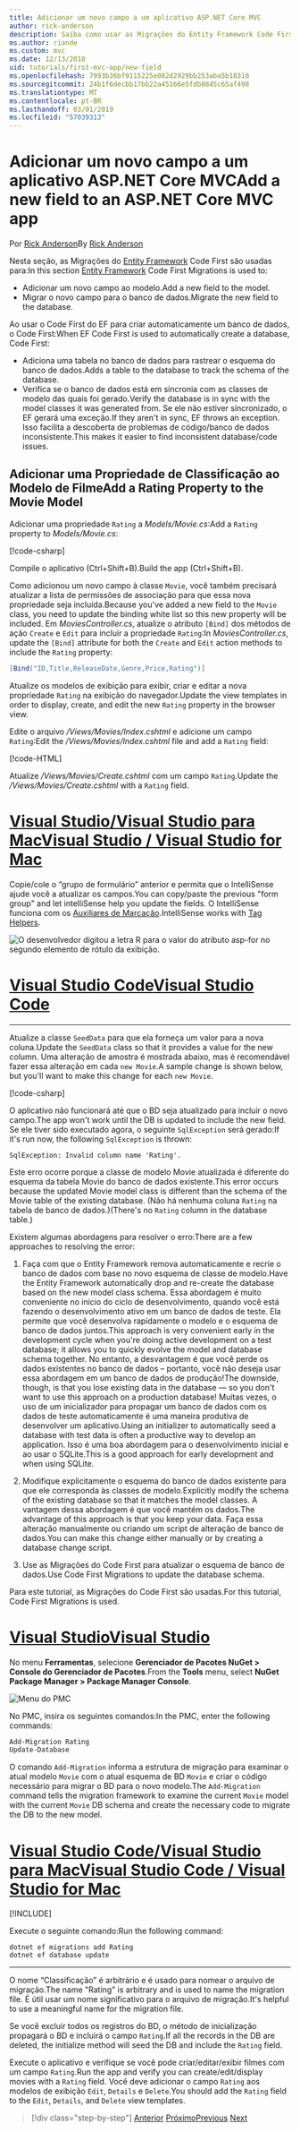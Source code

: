 ```yaml
---
title: Adicionar um novo campo a um aplicativo ASP.NET Core MVC
author: rick-anderson
description: Saiba como usar as Migrações do Entity Framework Code First para adicionar um novo campo a um modelo e migrar essa alteração para um banco de dados.
ms.author: riande
ms.custom: mvc
ms.date: 12/13/2018
uid: tutorials/first-mvc-app/new-field
ms.openlocfilehash: 7993b36bf9115225e082d2929bb253aba5b18310
ms.sourcegitcommit: 24b1f6decbb17bb22a45166e5fdb0845c65af498
ms.translationtype: MT
ms.contentlocale: pt-BR
ms.lasthandoff: 03/01/2019
ms.locfileid: "57039313"
---
```

# <a name="add-a-new-field-to-an-aspnet-core-mvc-app"></a><span data-ttu-id="77182-103">Adicionar um novo campo a um aplicativo ASP.NET Core MVC</span><span class="sxs-lookup"><span data-stu-id="77182-103">Add a new field to an ASP.NET Core MVC app</span></span>

<span data-ttu-id="77182-104">Por [Rick Anderson](https://twitter.com/RickAndMSFT)</span><span class="sxs-lookup"><span data-stu-id="77182-104">By [Rick Anderson](https://twitter.com/RickAndMSFT)</span></span>

<span data-ttu-id="77182-105">Nesta seção, as Migrações do [Entity Framework](/ef/core/get-started/aspnetcore/new-db) Code First são usadas para:</span><span class="sxs-lookup"><span data-stu-id="77182-105">In this section [Entity Framework](/ef/core/get-started/aspnetcore/new-db) Code First Migrations is used to:</span></span>

* <span data-ttu-id="77182-106">Adicionar um novo campo ao modelo.</span><span class="sxs-lookup"><span data-stu-id="77182-106">Add a new field to the model.</span></span>
* <span data-ttu-id="77182-107">Migrar o novo campo para o banco de dados.</span><span class="sxs-lookup"><span data-stu-id="77182-107">Migrate the new field to the database.</span></span>

<span data-ttu-id="77182-108">Ao usar o Code First do EF para criar automaticamente um banco de dados, o Code First:</span><span class="sxs-lookup"><span data-stu-id="77182-108">When EF Code First is used to automatically create a database, Code First:</span></span>

* <span data-ttu-id="77182-109">Adiciona uma tabela no banco de dados para rastrear o esquema do banco de dados.</span><span class="sxs-lookup"><span data-stu-id="77182-109">Adds a table to the database to  track the schema of the database.</span></span>
* <span data-ttu-id="77182-110">Verifica se o banco de dados está em sincronia com as classes de modelo das quais foi gerado.</span><span class="sxs-lookup"><span data-stu-id="77182-110">Verify the database is in sync with the model classes it was generated from.</span></span> <span data-ttu-id="77182-111">Se ele não estiver sincronizado, o EF gerará uma exceção.</span><span class="sxs-lookup"><span data-stu-id="77182-111">If they aren't in sync, EF throws an exception.</span></span> <span data-ttu-id="77182-112">Isso facilita a descoberta de problemas de código/banco de dados inconsistente.</span><span class="sxs-lookup"><span data-stu-id="77182-112">This makes it easier to find inconsistent database/code issues.</span></span>

## <a name="add-a-rating-property-to-the-movie-model"></a><span data-ttu-id="77182-113">Adicionar uma Propriedade de Classificação ao Modelo de Filme</span><span class="sxs-lookup"><span data-stu-id="77182-113">Add a Rating Property to the Movie Model</span></span>

<span data-ttu-id="77182-114">Adicionar uma propriedade `Rating` a *Models/Movie.cs*:</span><span class="sxs-lookup"><span data-stu-id="77182-114">Add a `Rating` property to *Models/Movie.cs*:</span></span>

[!code-csharp[](~/tutorials/first-mvc-app/start-mvc/sample/MvcMovie22/Models/MovieDateRating.cs?highlight=13&name=snippet)]

<span data-ttu-id="77182-115">Compile o aplicativo (Ctrl+Shift+B).</span><span class="sxs-lookup"><span data-stu-id="77182-115">Build the app (Ctrl+Shift+B).</span></span>

<span data-ttu-id="77182-116">Como adicionou um novo campo à classe `Movie`, você também precisará atualizar a lista de permissões de associação para que essa nova propriedade seja incluída.</span><span class="sxs-lookup"><span data-stu-id="77182-116">Because you've added a new field to the `Movie` class, you need to update the binding white list so this new property will be included.</span></span> <span data-ttu-id="77182-117">Em *MoviesController.cs*, atualize o atributo `[Bind]` dos métodos de ação `Create` e `Edit` para incluir a propriedade `Rating`:</span><span class="sxs-lookup"><span data-stu-id="77182-117">In *MoviesController.cs*, update the `[Bind]` attribute for both the `Create` and `Edit` action methods to include the `Rating` property:</span></span>

```csharp
[Bind("ID,Title,ReleaseDate,Genre,Price,Rating")]
   ```

<span data-ttu-id="77182-118">Atualize os modelos de exibição para exibir, criar e editar a nova propriedade `Rating` na exibição do navegador.</span><span class="sxs-lookup"><span data-stu-id="77182-118">Update the view templates in order to display, create, and edit the new `Rating` property in the browser view.</span></span>

<span data-ttu-id="77182-119">Edite o arquivo */Views/Movies/Index.cshtml* e adicione um campo `Rating`:</span><span class="sxs-lookup"><span data-stu-id="77182-119">Edit the */Views/Movies/Index.cshtml* file and add a `Rating` field:</span></span>

[!code-HTML[](~/tutorials/first-mvc-app/start-mvc/sample/MvcMovie22/Views/Movies/IndexGenreRating.cshtml?highlight=16,38&range=24-64)]

<span data-ttu-id="77182-120">Atualize */Views/Movies/Create.cshtml* com um campo `Rating`.</span><span class="sxs-lookup"><span data-stu-id="77182-120">Update the */Views/Movies/Create.cshtml* with a `Rating` field.</span></span>

<!-- VS -------------------------->
# <a name="visual-studio--visual-studio-for-mactabvisual-studiovisual-studio-mac"></a>[<span data-ttu-id="77182-121">Visual Studio/Visual Studio para Mac</span><span class="sxs-lookup"><span data-stu-id="77182-121">Visual Studio / Visual Studio for Mac</span></span>](#tab/visual-studio+visual-studio-mac)

<span data-ttu-id="77182-122">Copie/cole o “grupo de formulário” anterior e permita que o IntelliSense ajude você a atualizar os campos.</span><span class="sxs-lookup"><span data-stu-id="77182-122">You can copy/paste the previous "form group" and let intelliSense help you update the fields.</span></span> <span data-ttu-id="77182-123">O IntelliSense funciona com os [Auxiliares de Marcação](xref:mvc/views/tag-helpers/intro).</span><span class="sxs-lookup"><span data-stu-id="77182-123">IntelliSense works with [Tag Helpers](xref:mvc/views/tag-helpers/intro).</span></span>

![O desenvolvedor digitou a letra R para o valor do atributo asp-for no segundo elemento de rótulo da exibição.](new-field/_static/cr.png)

<!-- Code -------------------------->
# <a name="visual-studio-codetabvisual-studio-code"></a>[<span data-ttu-id="77182-127">Visual Studio Code</span><span class="sxs-lookup"><span data-stu-id="77182-127">Visual Studio Code</span></span>](#tab/visual-studio-code)
<!-- This tab intentionally left blank. -->
---  
<!-- End of VS tabs -->

<span data-ttu-id="77182-128">Atualize a classe `SeedData` para que ela forneça um valor para a nova coluna.</span><span class="sxs-lookup"><span data-stu-id="77182-128">Update the `SeedData` class so that it provides a value for the new column.</span></span> <span data-ttu-id="77182-129">Uma alteração de amostra é mostrada abaixo, mas é recomendável fazer essa alteração em cada `new Movie`.</span><span class="sxs-lookup"><span data-stu-id="77182-129">A sample change is shown below, but you'll want to make this change for each `new Movie`.</span></span>

[!code-csharp[](start-mvc/sample/MvcMovie/Models/SeedDataRating.cs?name=snippet1&highlight=6)]

<span data-ttu-id="77182-130">O aplicativo não funcionará até que o BD seja atualizado para incluir o novo campo.</span><span class="sxs-lookup"><span data-stu-id="77182-130">The app won't work until the DB is updated to include the new field.</span></span> <span data-ttu-id="77182-131">Se ele tiver sido executado agora, o seguinte `SqlException` será gerado:</span><span class="sxs-lookup"><span data-stu-id="77182-131">If it's run now, the following `SqlException` is thrown:</span></span>

`SqlException: Invalid column name 'Rating'.`

<span data-ttu-id="77182-132">Este erro ocorre porque a classe de modelo Movie atualizada é diferente do esquema da tabela Movie do banco de dados existente.</span><span class="sxs-lookup"><span data-stu-id="77182-132">This error occurs because the updated Movie model class is different than the schema of the Movie table of the existing database.</span></span> <span data-ttu-id="77182-133">(Não há nenhuma coluna `Rating` na tabela de banco de dados.)</span><span class="sxs-lookup"><span data-stu-id="77182-133">(There's no `Rating` column in the database table.)</span></span>

<span data-ttu-id="77182-134">Existem algumas abordagens para resolver o erro:</span><span class="sxs-lookup"><span data-stu-id="77182-134">There are a few approaches to resolving the error:</span></span>

1. <span data-ttu-id="77182-135">Faça com que o Entity Framework remova automaticamente e recrie o banco de dados com base no novo esquema de classe de modelo.</span><span class="sxs-lookup"><span data-stu-id="77182-135">Have the Entity Framework automatically drop and re-create the database based on the new model class schema.</span></span> <span data-ttu-id="77182-136">Essa abordagem é muito conveniente no início do ciclo de desenvolvimento, quando você está fazendo o desenvolvimento ativo em um banco de dados de teste. Ela permite que você desenvolva rapidamente o modelo e o esquema de banco de dados juntos.</span><span class="sxs-lookup"><span data-stu-id="77182-136">This approach is very convenient early in the development cycle when you're doing active development on a test database; it allows you to quickly evolve the model and database schema together.</span></span> <span data-ttu-id="77182-137">No entanto, a desvantagem é que você perde os dados existentes no banco de dados – portanto, você não deseja usar essa abordagem em um banco de dados de produção!</span><span class="sxs-lookup"><span data-stu-id="77182-137">The downside, though, is that you lose existing data in the database — so you don't want to use this approach on a production database!</span></span> <span data-ttu-id="77182-138">Muitas vezes, o uso de um inicializador para propagar um banco de dados com os dados de teste automaticamente é uma maneira produtiva de desenvolver um aplicativo.</span><span class="sxs-lookup"><span data-stu-id="77182-138">Using an initializer to automatically seed a database with test data is often a productive way to develop an application.</span></span> <span data-ttu-id="77182-139">Isso é uma boa abordagem para o desenvolvimento inicial e ao usar o SQLite.</span><span class="sxs-lookup"><span data-stu-id="77182-139">This is a good approach for early development and when using SQLite.</span></span>

2. <span data-ttu-id="77182-140">Modifique explicitamente o esquema do banco de dados existente para que ele corresponda às classes de modelo.</span><span class="sxs-lookup"><span data-stu-id="77182-140">Explicitly modify the schema of the existing database so that it matches the model classes.</span></span> <span data-ttu-id="77182-141">A vantagem dessa abordagem é que você mantém os dados.</span><span class="sxs-lookup"><span data-stu-id="77182-141">The advantage of this approach is that you keep your data.</span></span> <span data-ttu-id="77182-142">Faça essa alteração manualmente ou criando um script de alteração de banco de dados.</span><span class="sxs-lookup"><span data-stu-id="77182-142">You can make this change either manually or by creating a database change script.</span></span>

3. <span data-ttu-id="77182-143">Use as Migrações do Code First para atualizar o esquema de banco de dados.</span><span class="sxs-lookup"><span data-stu-id="77182-143">Use Code First Migrations to update the database schema.</span></span>

<span data-ttu-id="77182-144">Para este tutorial, as Migrações do Code First são usadas.</span><span class="sxs-lookup"><span data-stu-id="77182-144">For this tutorial, Code First Migrations is used.</span></span>

<!-- VS -------------------------->
# <a name="visual-studiotabvisual-studio"></a>[<span data-ttu-id="77182-145">Visual Studio</span><span class="sxs-lookup"><span data-stu-id="77182-145">Visual Studio</span></span>](#tab/visual-studio)

<span data-ttu-id="77182-146">No menu **Ferramentas**, selecione **Gerenciador de Pacotes NuGet > Console do Gerenciador de Pacotes**.</span><span class="sxs-lookup"><span data-stu-id="77182-146">From the **Tools** menu, select **NuGet Package Manager > Package Manager Console**.</span></span>

  ![Menu do PMC](adding-model/_static/pmc.png)

<span data-ttu-id="77182-148">No PMC, insira os seguintes comandos:</span><span class="sxs-lookup"><span data-stu-id="77182-148">In the PMC, enter the following commands:</span></span>

```powershell
Add-Migration Rating
Update-Database
```

<span data-ttu-id="77182-149">O comando `Add-Migration` informa a estrutura de migração para examinar o atual modelo `Movie` com o atual esquema de BD `Movie` e criar o código necessário para migrar o BD para o novo modelo.</span><span class="sxs-lookup"><span data-stu-id="77182-149">The `Add-Migration` command tells the migration framework to examine the current `Movie` model with the current `Movie` DB schema and create the necessary code to migrate the DB to the new model.</span></span>

# <a name="visual-studio-code--visual-studio-for-mactabvisual-studio-codevisual-studio-mac"></a>[<span data-ttu-id="77182-150">Visual Studio Code/Visual Studio para Mac</span><span class="sxs-lookup"><span data-stu-id="77182-150">Visual Studio Code / Visual Studio for Mac</span></span>](#tab/visual-studio-code+visual-studio-mac)

[!INCLUDE[](~/includes/RP-mvc-shared/sqlite-warn.md)]

<span data-ttu-id="77182-151">Execute o seguinte comando:</span><span class="sxs-lookup"><span data-stu-id="77182-151">Run the following command:</span></span>

```cli
dotnet ef migrations add Rating
dotnet ef database update
```

---  
<!-- End of VS tabs -->

<span data-ttu-id="77182-152">O nome “Classificação” é arbitrário e é usado para nomear o arquivo de migração.</span><span class="sxs-lookup"><span data-stu-id="77182-152">The name "Rating" is arbitrary and is used to name the migration file.</span></span> <span data-ttu-id="77182-153">É útil usar um nome significativo para o arquivo de migração.</span><span class="sxs-lookup"><span data-stu-id="77182-153">It's helpful to use a meaningful name for the migration file.</span></span>

<span data-ttu-id="77182-154">Se você excluir todos os registros do BD, o método de inicialização propagará o BD e incluirá o campo `Rating`.</span><span class="sxs-lookup"><span data-stu-id="77182-154">If all the records in the DB are deleted, the initialize method will seed the DB and include the `Rating` field.</span></span>

<span data-ttu-id="77182-155">Execute o aplicativo e verifique se você pode criar/editar/exibir filmes com um campo `Rating`.</span><span class="sxs-lookup"><span data-stu-id="77182-155">Run the app and verify you can create/edit/display movies with a `Rating` field.</span></span> <span data-ttu-id="77182-156">Você deve adicionar o campo `Rating` aos modelos de exibição `Edit`, `Details` e `Delete`.</span><span class="sxs-lookup"><span data-stu-id="77182-156">You should add the `Rating` field to the `Edit`, `Details`, and `Delete` view templates.</span></span>

> [!div class="step-by-step"]
> <span data-ttu-id="77182-157">[Anterior](search.md)
> [Próximo](validation.md)</span><span class="sxs-lookup"><span data-stu-id="77182-157">[Previous](search.md)
[Next](validation.md)</span></span>  
